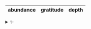 | abundance | gratitude | depth |
| :-------: | :-------: | :---: |

<details>
  <summary>✨</summary>
  These words are chosen at random each day. New words will appear here tomorrow morning.
</details>
